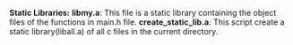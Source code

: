 **Static Libraries:**
**libmy.a**: This file is a static library containing the object
files of the functions in main.h file.
**create_static_lib.a**: This script create a static library(liball.a) of all c files in the current directory.
